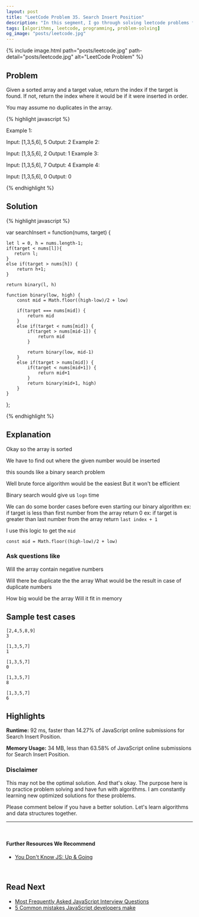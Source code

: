 ```yaml
---
layout: post
title: "LeetCode Problem 35. Search Insert Position"
description: "In this segment, I go through solving leetcode problems for my own practice. I walk through my thinking process so that we can all learn together."
tags: [algorithms, leetcode, programming, problem-solving]
og_image: "posts/leetcode.jpg"
---
```


{% include image.html path="posts/leetcode.jpg" path-detail="posts/leetcode.jpg" alt="LeetCode Problem" %}

## Problem

Given a sorted array and a target value, return the index if the target is found. If not, return the index where it would be if it were inserted in order.

You may assume no duplicates in the array.

{% highlight javascript %}

Example 1:

Input: [1,3,5,6], 5
Output: 2
Example 2:

Input: [1,3,5,6], 2
Output: 1
Example 3:

Input: [1,3,5,6], 7
Output: 4
Example 4:

Input: [1,3,5,6], 0
Output: 0

{% endhighlight %}


## Solution


{% highlight javascript %}

var searchInsert = function(nums, target) {
    
    let l = 0, h = nums.length-1;
    if(target < nums[l]){
       return l;
    }
    else if(target > nums[h]) {
        return h+1;
    }
    
    return binary(l, h)
    
    function binary(low, high) {
        const mid = Math.floor((high-low)/2 + low)
        
        if(target === nums[mid]) {
            return mid  
        }
        else if(target < nums[mid]) {
            if(target > nums[mid-1]) {
                return mid   
            }

            return binary(low, mid-1)
        }
        else if(target > nums[mid]) {
            if(target < nums[mid+1]) {
                return mid+1  
            }
            return binary(mid+1, high)
        }
    }
};

{% endhighlight %}


## Explanation

Okay so the array is sorted

We have to find out where the given number would be inserted

this sounds like a binary search problem

Well brute force algorithm would be the easiest
But it won't be efficient

Binary search would give us `logn` time

We can do some border cases before even starting our binary algorithm
ex: if target is less than first number from the array return 0
ex: if target is greater than last number from the array return `last index + 1`

I use this logic to get the `mid`

`const mid = Math.floor((high-low)/2 + low)`

### Ask questions like

Will the array contain negative numbers

Will there be duplicate the the array
What would be the result in case of duplicate numbers

How big would be the array
Will it fit in memory


## Sample test cases

```
[2,4,5,8,9]
3

[1,3,5,7]
1

[1,3,5,7]
0

[1,3,5,7]
8

[1,3,5,7]
6

```


## Highlights

**Runtime:** 92 ms, faster than 14.27% of JavaScript online submissions for Search Insert Position.

**Memory Usage:** 34 MB, less than 63.58% of JavaScript online submissions for Search Insert Position.


### Disclaimer
This may not be the optimal solution. And that's okay. The purpose here is to practice problem solving and have fun with algorithms. I am constantly learning new optimized solutions for these problems.

Please comment below if you have a better solution. Let's learn algorithms and data structures together.


---

<br>

#### Further Resources We Recommend

- [You Don't Know JS: Up & Going](https://amzn.to/2uSZayI)

<br>

## Read Next

- [Most Frequently Asked JavaScript Interview Questions](/posts/frequently-asked-javascript-interview-questions)
- [5 Common mistakes JavaScript developers make](/posts/steps-after-you-type-url-in-browser)
